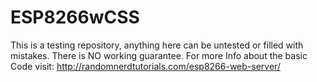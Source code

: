 # ESP8266wCSS

This is a testing repository, anything here can be untested or filled with mistakes. There is NO working guarantee. For more Info about the basic Code visit: http://randomnerdtutorials.com/esp8266-web-server/
